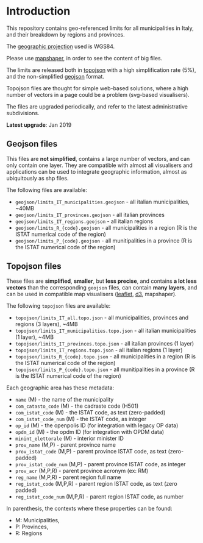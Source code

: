 # Introduction

This repository contains geo-referenced limits for all municipalities in Italy, 
and their breakdown by regions and provinces.

The [geographic projection](https://github.com/d3/d3-geo) used is WGS84.

Please use [mapshaper](https://mapshaper.org), in order to see the content of big files.

The limits are released both in [topojson](https://github.com/topojson/topojson) with a high simplification rate (5%),
and the non-simplified [geojson](https://geojson.org/) format.

Topojson files are thought for simple web-based solutions, where a high number of vectors in a page
could be a problem (svg-based visualisers).

The files are upgraded periodically, and refer to the latest administrative subdivisions. 

**Latest upgrade**: Jan 2019

## Geojson files
This files are **not simplified**, contains a large number of vectors, and can only contain one layer.
They are compatible with almost all visualisers and applications can be used to integrate geographic information, 
almost as ubiquitously as shp files.

The following files are available:
- `geojson/limits_IT_municipalities.geojson` - all italian municipalities, ~40MB
- `geojson/limits_IT_provinces.geojson` - all italian provinces
- `geojson/limits_IT_regions.geojson` - all italian regions
- `geojson/limits_R_{code}.geojson` - all municipalities in a region (R is the ISTAT numerical code of the region)
- `geojson/limits_P_{code}.geojson` - all munitipalities in a province (R is the ISTAT numerical code of the region)

## Topojson files
These files are **simplified**, **smaller**, but **less precise**, and contains **a lot less vectors** than the corresponding `geojson` files, can contain **many layers**, and can be used in compatible map visualisers ([leaflet](https://webkid.io/blog/maps-with-leaflet-and-topojson/), [d3](https://bl.ocks.org/almccon/410b4eb5cad61402c354afba67a878b8), mapshaper).

The following `topojson` files are available:
- `topojson/limits_IT_all.topo.json` - all municipalities, provinces and regions (3 layers), ~4MB
- `topojson/limits_IT_municipalities.topo.json` - all italian municipalities (1 layer), ~4MB
- `topojson/limits_IT_provinces.topo.json` - all italian provinces (1 layer)
- `topojson/limits_IT_regions.topo.json` - all italian regions (1 layer)
- `topojson/limits_R_{code}.topo.json` - all municipalities in a region (R is the ISTAT numerical code of the region)
- `topojson/limits_P_{code}.topo.json` - all munitipalities in a province (R is the ISTAT numerical code of the region)


Each geographic area has these metadata:
- `name` (M) - the name of the municipality
- `com_catasto_code` (M) - the cadraste code (H501)
- `com_istat_code` (M) - the ISTAT code, as text (zero-padded)
- `com_istat_code_num` (M) - the ISTAT code, as integer
- `op_id` (M) - the openpolis ID (for integration with legacy OP data)
- `opdm_id` (M) - the opdm ID (for integration with OPDM data)
- `minint_elettorale` (M) - interior minister ID
- `prov_name` (M,P) - parent province name
- `prov_istat_code` (M,P) - parent province ISTAT code, as text (zero-padded)
- `prov_istat_code_num` (M,P) - parent province ISTAT code, as integer
- `prov_acr` (M,P,R) - parent province acronym (ex: RM)
- `reg_name` (M,P,R) - parent region full name
- `reg_istat_code` (M,P,R) - parent region ISTAT code, as text (zero padded)
- `reg_istat_code_num` (M,P,R) - parent region ISTAT code, as number

In parenthesis, the contexts where these properties can be found: 
- M: Municipalities,
- P: Provinces,
- R: Regions
